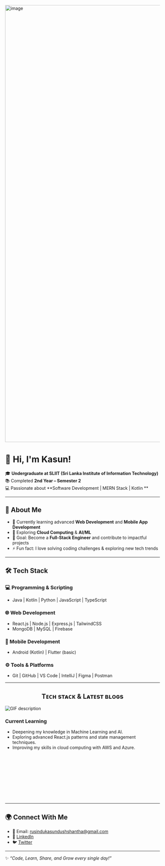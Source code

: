 <img width="3764" height="1422" alt="image" src="https://github.com/user-attachments/assets/5aa91de5-2695-4917-8b9b-0ad857d4afea" />


# 👋 Hi, I'm Kasun!  


🎓 **Undergraduate at SLIIT (Sri Lanka Institute of Information Technology)**  
📚 Completed **2nd Year – Semester 2**  
💻 Passionate about **Software Development | MERN Stack | Kotlin **  

---

## 🚀 About Me  
- 🔭 Currently learning advanced **Web Development** and **Mobile App Development**  
- 🌱 Exploring **Cloud Computing** & **AI/ML**  
- 🎯 Goal: Become a **Full-Stack Engineer** and contribute to impactful projects  
- ⚡ Fun fact: I love solving coding challenges & exploring new tech trends  

---

## 🛠️ Tech Stack  
### 💻 Programming & Scripting  
- Java | Kotlin | Python | JavaScript | TypeScript  

### 🌐 Web Development  
- React.js | Node.js | Express.js | TailwindCSS  
- MongoDB | MySQL | Firebase  

### 📱 Mobile Development  
- Android (Kotlin) | Flutter (basic)  

### ⚙️ Tools & Platforms  
- Git | GitHub | VS Code | IntelliJ | Figma | Postman  

---


<!--Languages and Tools Section-->       
<h2 align="center">Tᴇᴄʜ sᴛᴀᴄᴋ & Lᴀᴛᴇsᴛ ʙʟᴏɢs</h2> 
<picture>
  <source media="(prefers-color-scheme: dark)" srcset="./Skills_Animation_Dark.gif">
  <source media="(prefers-color-scheme: light)" srcset="./Skills_Animation_White.gif">
  <img align="left" alt="GIF description" src="./Skills_Animation_White.gif">
</picture>
<br />

<h3 align="left">Current Learning</h3>
<ul align="left">
  <li>Deepening my knowledge in Machine Learning and AI.</li>
  <li>Exploring advanced React.js patterns and state management techniques.</li>
  <li>Improving my skills in cloud computing with AWS and Azure.</li>
</ul>
  
<h3 align="left"></h3>
<ul align="left">
 
</ul>
<br />
<br />
<br />
<br />
<br />
<br />
<br />
<br />


---

## 🌍 Connect With Me  
- 📧 Email: rusindukasundushshantha@gmail.com  
- 💼 [LinkedIn]()  
- 🐦 [Twitter]()  

---

✨ *“Code, Learn, Share, and Grow every single day!”* 
